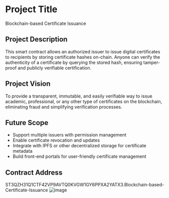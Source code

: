 # Project Title
Blockchain-based Certificate Issuance

## Project Description
This smart contract allows an authorized issuer to issue digital certificates to recipients by storing certificate hashes on-chain. Anyone can verify the authenticity of a certificate by querying the stored hash, ensuring tamper-proof and publicly verifiable certification.

## Project Vision
To provide a transparent, immutable, and easily verifiable way to issue academic, professional, or any other type of certificates on the blockchain, eliminating fraud and simplifying verification processes.

## Future Scope
- Support multiple issuers with permission management
- Enable certificate revocation and updates
- Integrate with IPFS or other decentralized storage for certificate metadata
- Build front-end portals for user-friendly certificate management

## Contract Address
ST3QZH31Q1CTF42VP9AVTQ0KVGW1GY6PPXA2YATX3.Blockchain-based-Certificate-Issuance
![image](https://github.com/user-attachments/assets/3bf44237-191e-4424-984d-22650f72500c)
